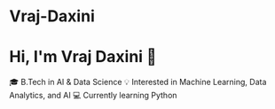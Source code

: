 # Vraj-Daxini
# Hi, I'm Vraj Daxini 👋
  🎓 B.Tech in AI &amp; Data Science
  💡 Interested in Machine Learning, Data Analytics, and AI
  💻 Currently learning Python
